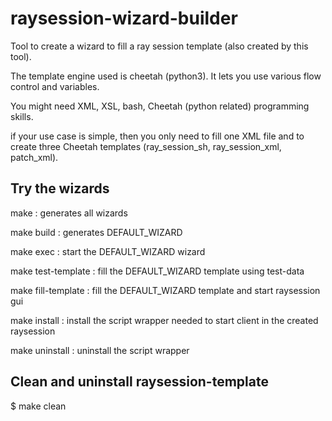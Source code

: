 # raysession-wizard-builder

Tool to create a wizard to fill a ray session template (also created by this tool). 

The template engine used is cheetah (python3). It lets you use various flow control and variables.

You might need XML, XSL, bash, Cheetah (python related) programming skills.

if your use case is simple, then you only need to fill one XML file and to create three Cheetah templates (ray_session_sh, ray_session_xml, patch_xml).

## Try the wizards

make : generates all wizards

make build : generates DEFAULT_WIZARD

make exec : start the DEFAULT_WIZARD wizard

make test-template : fill the DEFAULT_WIZARD template using test-data

make fill-template : fill the DEFAULT_WIZARD template and start raysession gui

make install : install the script wrapper needed to start client in the created raysession

make uninstall : uninstall the script wrapper 

## Clean and uninstall raysession-template

$ make clean

